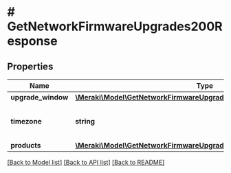 # # GetNetworkFirmwareUpgrades200Response

## Properties

Name | Type | Description | Notes
------------ | ------------- | ------------- | -------------
**upgrade_window** | [**\Meraki\Model\GetNetworkFirmwareUpgrades200ResponseUpgradeWindow**](GetNetworkFirmwareUpgrades200ResponseUpgradeWindow.md) |  | [optional]
**timezone** | **string** | The timezone for the network | [optional]
**products** | [**\Meraki\Model\GetNetworkFirmwareUpgrades200ResponseProducts**](GetNetworkFirmwareUpgrades200ResponseProducts.md) |  | [optional]

[[Back to Model list]](../../README.md#models) [[Back to API list]](../../README.md#endpoints) [[Back to README]](../../README.md)
